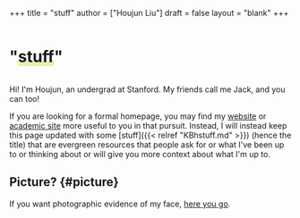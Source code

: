 +++
title = "stuff"
author = ["Houjun Liu"]
draft = false
layout = "blank"
+++

<h1 style="display:inline-block;font-weight:700">"<h1 style="line-height:0.5;display:inline-block;border-bottom:10px solid;border-image:linear-gradient(to right, rgb(234,237,173) 100%, transparent 0%) 100% 1">stuff</h1><h1 style="display:inline-block">"</h1></h1>

Hi! I'm Houjun, an undergrad at Stanford. My friends call me Jack, and you can too!

If you are looking for a formal homepage, you may find my [website](https://www.jemoka.com/) or [academic site](https://ai.stanford.edu/~houjun) more useful to you in that pursuit. Instead, I will instead keep this page updated with some [stuff]({{< relref "KBhstuff.md" >}}) (hence the title) that are evergreen resources that people ask for or what I've been up to or thinking about or will give you more context about what I'm up to.


## Picture? {#picture}

If you want photographic evidence of my face, [here you go](https://avatars.githubusercontent.com/u/28765741?v=4).
